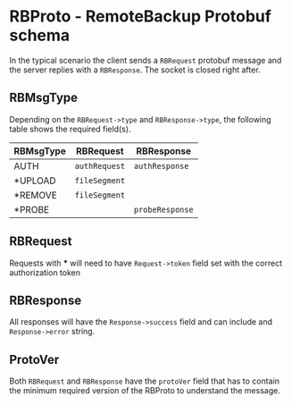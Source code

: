 # RBProto - RemoteBackup Protobuf schema

In the typical scenario the client sends a `RBRequest` protobuf message and the server replies with a `RBResponse`. The socket is closed right after.

## RBMsgType
Depending on the `RBRequest->type` and `RBResponse->type`, the following table shows the required field(s).

| RBMsgType | RBRequest     | RBResponse      |
|-----------|---------------|-----------------|
|  AUTH      | `authRequest` | `authResponse`  |
| *UPLOAD    | `fileSegment` |                 |
| *REMOVE    | `fileSegment` |                 |
| *PROBE     |               | `probeResponse` |


## RBRequest
Requests with __*__ will need to have `Request->token` field set with the correct authorization token

## RBResponse
All responses will have the `Response->success` field and can include and `Response->error` string. 

## ProtoVer
Both `RBRequest` and `RBResponse` have the `protoVer` field that has to contain the minimum required version of the RBProto to understand the message.
